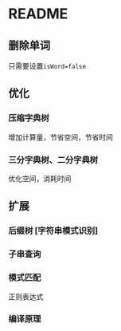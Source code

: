 # README

## 删除单词

只需要设置`isWord=false`

## 优化

### 压缩字典树

增加计算量，节省空间，节省时间

### 三分字典树、二分字典树

优化空间，消耗时间

## 扩展

### 后缀树 [字符串模式识别]

### 子串查询

### 模式匹配

正则表达式

### 编译原理